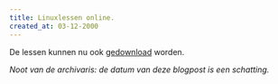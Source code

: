 ```yaml
---
title: Linuxlessen online.
created_at: 03-12-2000
---
```


De lessen kunnen nu ook [gedownload](http://web.archive.org/web/20010303211508/http://www.zeus.rug.ac.be/linuxles.shtml#download) worden.


_Noot van de archivaris: de datum van deze blogpost is een schatting._